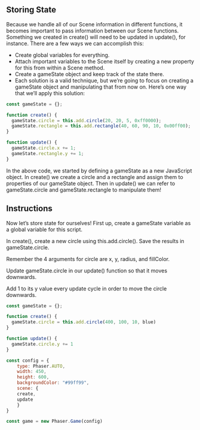 ## Storing State

Because we handle all of our Scene information in different functions, it becomes important to pass information between our Scene functions. Something we created in create() will need to be updated in update(), for instance. There are a few ways we can accomplish this:

* Create global variables for everything.
* Attach important variables to the Scene itself by creating a new property for this from within a Scene method.
* Create a gameState object and keep track of the state there.
* Each solution is a valid technique, but we’re going to focus on creating a gameState object and manipulating that from now on. Here’s one way that we’ll apply this solution:
```js
const gameState = {};

function create() {
  gameState.circle = this.add.circle(20, 20, 5, 0xff0000);
  gameState.rectangle = this.add.rectangle(40, 60, 90, 10, 0x00ff00);
}

function update() {
  gameState.circle.x += 1;
  gameState.rectangle.y += 1;
}
```
In the above code, we started by defining a gameState as a new JavaScript object. In create() we create a circle and a rectangle and assign them to properties of our gameState object. Then in update() we can refer to gameState.circle and gameState.rectangle to manipulate them!

## Instructions

Now let’s store state for ourselves! First up, create a gameState variable as a global variable for this script.

In create(), create a new circle using this.add.circle(). Save the results in gameState.circle.

Remember the 4 arguments for circle are x, y, radius, and fillColor.

Update gameState.circle in our update() function so that it moves downwards.

Add 1 to its y value every update cycle in order to move the circle downwards.

```js
const gameState = {};

function create() {
  gameState.circle = this.add.circle(400, 100, 10, blue)
}

function update() {
  gameState.circle.y += 1
}

const config = {
	type: Phaser.AUTO,
	width: 450,
	height: 600,
	backgroundColor: "#99ff99",
	scene: {
    create,
    update
	}
}

const game = new Phaser.Game(config)
```
